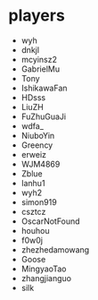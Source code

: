 # players

* wyh
* dnkjl
* mcyinsz2
* GabrielMu
* Tony
* IshikawaFan
* HDsss
* LiuZH
* FuZhuGuaJi
* wdfa_
* NiuboYin
* Greency
* erweiz
* WJM4869
* Zblue
* lanhu1
* wyh2
* simon919
* csztcz
* OscarNotFound
* houhou
* f0w0j
* zhezhedamowang
* Goose
* MingyaoTao
* zhangjianguo
* silk

